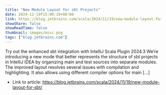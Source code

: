 ```yaml
---
title: "New Module Layout for sbt Projects"
date: 2024-11-19T15:00:19+00:00
link: https://blog.jetbrains.com/scala/2024/11/19/new-module-layout-for-sbt/
showShare: false
showReadTime: false
thumbnail: images/misc.png
tags: ["blog.jetbrains.com"]
---
```

Try out the enhanced sbt integration with IntelliJ Scala Plugin 2024.3 We’re introducing a new mode that better represents the structure of sbt projects in IntelliJ IDEA by organizing main and test sources into separate modules. The improved layout resolves several issues with compilation and highlighting. It also allows using different compiler options for main […]

- Link to article: https://blog.jetbrains.com/scala/2024/11/19/new-module-layout-for-sbt/